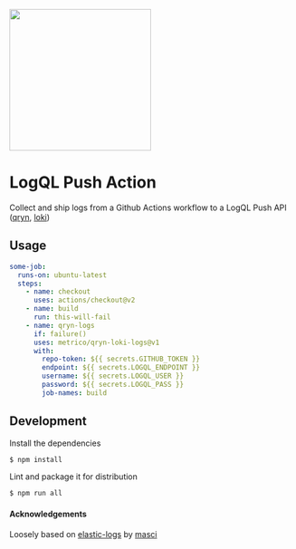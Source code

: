 <a href="https://qryn.dev" target="_blank"><img src='https://user-images.githubusercontent.com/1423657/218816262-e0e8d7ad-44d0-4a7d-9497-0d383ed78b83.png' width=250></a>

# LogQL Push Action

Collect and ship logs from a Github Actions workflow to a LogQL Push API ([qryn](https://qryn.metrico.in), [loki](https://grafana.com/oss/loki/))

## Usage

```yaml
some-job:
  runs-on: ubuntu-latest
  steps:
    - name: checkout
      uses: actions/checkout@v2
    - name: build
      run: this-will-fail
    - name: qryn-logs
      if: failure()
      uses: metrico/qryn-loki-logs@v1
      with:
        repo-token: ${{ secrets.GITHUB_TOKEN }}
        endpoint: ${{ secrets.LOGQL_ENDPOINT }}
        username: ${{ secrets.LOGQL_USER }}
        password: ${{ secrets.LOGQL_PASS }}
        job-names: build
```

## Development

Install the dependencies

```bash
$ npm install
```

Lint and package it for distribution

```bash
$ npm run all
```


#### Acknowledgements

Loosely based on [elastic-logs](https://github.com/masci/elastic-logs) by [masci](https://github.com/masci)

